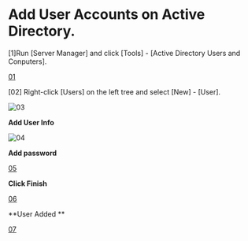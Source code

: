 # Add User Accounts on Active Directory.

[1]Run [Server Manager] and click [Tools] - [Active Directory Users and Conputers].
 
[01](https://github.com/user-attachments/assets/b9be4cf2-452e-406f-a42b-658a0844b31a)

[02]	Right-click [Users] on the left tree and select [New] - [User].

![03](https://github.com/user-attachments/assets/362e89fa-575f-4635-9197-29b9edaecd80)

**Add User Info**

![04](https://github.com/user-attachments/assets/e07b9d6f-1ce1-49e9-b5a9-03fa5f745772)

**Add password**

[05](https://github.com/user-attachments/assets/36e17463-93cc-4449-a3d2-3123d9e4b326)

**Click Finish**

[06](https://github.com/user-attachments/assets/d42f01da-5348-4c64-adae-155370129c11)

**User Added **

[07](https://github.com/user-attachments/assets/482e6285-5d66-4962-992d-4f0c02104373)
